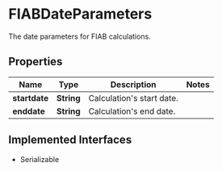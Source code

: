 

# FIABDateParameters

The date parameters for FIAB calculations.
## Properties

Name | Type | Description | Notes
------------ | ------------- | ------------- | -------------
**startdate** | **String** | Calculation&#39;s start date. | 
**enddate** | **String** | Calculation&#39;s end date. | 


## Implemented Interfaces

* Serializable



